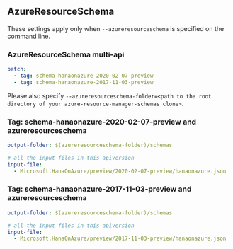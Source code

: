 ## AzureResourceSchema

These settings apply only when `--azureresourceschema` is specified on the command line.

### AzureResourceSchema multi-api

``` yaml $(azureresourceschema) && $(multiapi)
batch:
  - tag: schema-hanaonazure-2020-02-07-preview
  - tag: schema-hanaonazure-2017-11-03-preview

```

Please also specify `--azureresourceschema-folder=<path to the root directory of your azure-resource-manager-schemas clone>`.

### Tag: schema-hanaonazure-2020-02-07-preview and azureresourceschema

``` yaml $(tag) == 'schema-hanaonazure-2020-02-07-preview' && $(azureresourceschema)
output-folder: $(azureresourceschema-folder)/schemas

# all the input files in this apiVersion
input-file:
  - Microsoft.HanaOnAzure/preview/2020-02-07-preview/hanaonazure.json

```

### Tag: schema-hanaonazure-2017-11-03-preview and azureresourceschema

``` yaml $(tag) == 'schema-hanaonazure-2017-11-03-preview' && $(azureresourceschema)
output-folder: $(azureresourceschema-folder)/schemas

# all the input files in this apiVersion
input-file:
  - Microsoft.HanaOnAzure/preview/2017-11-03-preview/hanaonazure.json

```
